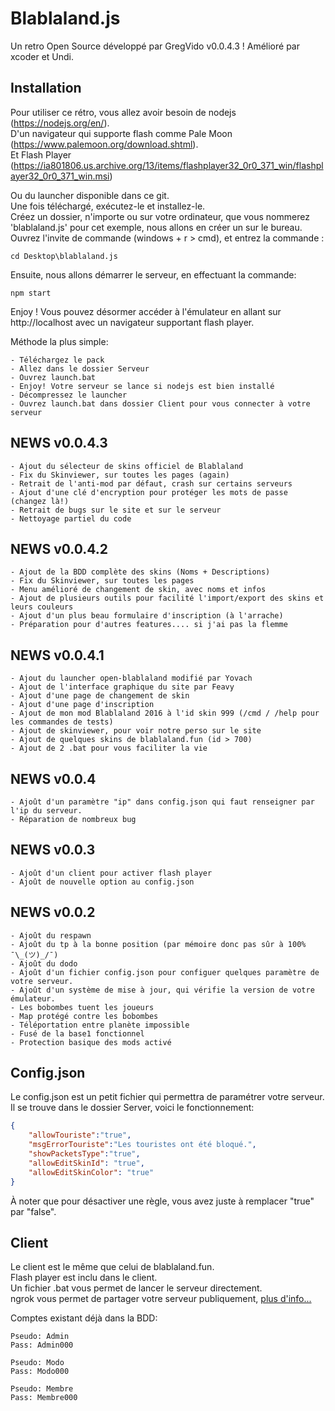 # Blablaland.js

Un retro Open Source développé par GregVido v0.0.4.3 !
Amélioré par xcoder et Undi.

## Installation


Pour utiliser ce rétro, vous allez avoir besoin de nodejs (https://nodejs.org/en/).  
D'un navigateur qui supporte flash comme Pale Moon (https://www.palemoon.org/download.shtml).  
Et Flash Player (https://ia801806.us.archive.org/13/items/flashplayer32_0r0_371_win/flashplayer32_0r0_371_win.msi)  

Ou du launcher disponible dans ce git.  
Une fois téléchargé, exécutez-le et installez-le.  
Créez un dossier, n'importe ou sur votre ordinateur, que vous nommerez 'blablaland.js' pour cet exemple, nous allons en créer un sur le bureau.  
Ouvrez l'invite de commande (windows + r > cmd), et entrez la commande :  
```
cd Desktop\blablaland.js
```
Ensuite, nous allons démarrer le serveur, en effectuant la commande:
```
npm start
```
Enjoy ! Vous pouvez désormer accéder à l'émulateur en allant sur http://localhost avec un navigateur supportant flash player.

Méthode la plus simple:

	- Téléchargez le pack
	- Allez dans le dossier Serveur
	- Ouvrez launch.bat
	- Enjoy! Votre serveur se lance si nodejs est bien installé
	- Décompressez le launcher
	- Ouvrez launch.bat dans dossier Client pour vous connecter à votre serveur

## NEWS v0.0.4.3

	- Ajout du sélecteur de skins officiel de Blablaland
	- Fix du Skinviewer, sur toutes les pages (again)
	- Retrait de l'anti-mod par défaut, crash sur certains serveurs
	- Ajout d'une clé d'encryption pour protéger les mots de passe (changez là!)
	- Retrait de bugs sur le site et sur le serveur
	- Nettoyage partiel du code

## NEWS v0.0.4.2

	- Ajout de la BDD complète des skins (Noms + Descriptions)
	- Fix du Skinviewer, sur toutes les pages
	- Menu amélioré de changement de skin, avec noms et infos
	- Ajout de plusieurs outils pour facilité l'import/export des skins et leurs couleurs
	- Ajout d'un plus beau formulaire d'inscription (à l'arrache)
	- Préparation pour d'autres features.... si j'ai pas la flemme
	
## NEWS v0.0.4.1

	- Ajout du launcher open-blablaland modifié par Yovach
	- Ajout de l'interface graphique du site par Feavy
	- Ajout d'une page de changement de skin
	- Ajout d'une page d'inscription
	- Ajout de mon mod Blablaland 2016 à l'id skin 999 (/cmd / /help pour les commandes de tests)
	- Ajout de skinviewer, pour voir notre perso sur le site
	- Ajout de quelques skins de blablaland.fun (id > 700)
	- Ajout de 2 .bat pour vous faciliter la vie

## NEWS v0.0.4

    - Ajoût d'un paramètre "ip" dans config.json qui faut renseigner par l'ip du serveur.
    - Réparation de nombreux bug

## NEWS v0.0.3

    - Ajoût d'un client pour activer flash player
    - Ajoût de nouvelle option au config.json

## NEWS v0.0.2

    - Ajoût du respawn
    - Ajoût du tp à la bonne position (par mémoire donc pas sûr à 100% ¯\_(ツ)_/¯)
    - Ajoût du dodo
    - Ajoût d'un fichier config.json pour configuer quelques paramètre de votre serveur.
    - Ajoût d'un système de mise à jour, qui vérifie la version de votre émulateur.
    - Les bobombes tuent les joueurs
    - Map protégé contre les bobombes
    - Téléportation entre planète impossible
    - Fusé de la base1 fonctionnel
    - Protection basique des mods activé

## Config.json
Le config.json est un petit fichier qui permettra de paramétrer votre serveur.  
Il se trouve dans le dossier Server, voici le fonctionnement:

```json
{
    "allowTouriste":"true", 
    "msgErrorTouriste":"Les touristes ont été bloqué.",
    "showPacketsType":"true",
    "allowEditSkinId": "true",
    "allowEditSkinColor": "true"
}
```
À noter que pour désactiver une règle, vous avez juste à remplacer "true" par "false".

## Client

Le client est le même que celui de blablaland.fun.  
Flash player est inclu dans le client.  
Un fichier .bat vous permet de lancer le serveur directement.  
ngrok vous permet de partager votre serveur publiquement, <a href="https://ngrok.com/">plus d'info...<a>

Comptes existant déjà dans la BDD:  

```
Pseudo: Admin
Pass: Admin000

Pseudo: Modo
Pass: Modo000

Pseudo: Membre
Pass: Membre000
```
